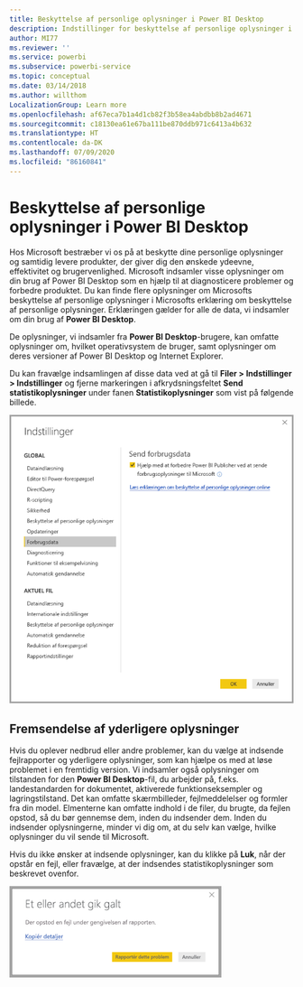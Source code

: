 ```yaml
---
title: Beskyttelse af personlige oplysninger i Power BI Desktop
description: Indstillinger for beskyttelse af personlige oplysninger i Power BI Desktop
author: MI77
ms.reviewer: ''
ms.service: powerbi
ms.subservice: powerbi-service
ms.topic: conceptual
ms.date: 03/14/2018
ms.author: willthom
LocalizationGroup: Learn more
ms.openlocfilehash: af67eca7b1a4d1cb82f3b58ea4abdbb8b2ad4671
ms.sourcegitcommit: c18130ea61e67ba111be870ddb971c6413a4b632
ms.translationtype: HT
ms.contentlocale: da-DK
ms.lasthandoff: 07/09/2020
ms.locfileid: "86160841"
---
```

# <a name="power-bi-desktop-privacy"></a>Beskyttelse af personlige oplysninger i Power BI Desktop

Hos Microsoft bestræber vi os på at beskytte dine personlige oplysninger og samtidig levere produkter, der giver dig den ønskede ydeevne, effektivitet og brugervenlighed. Microsoft indsamler visse oplysninger om din brug af Power BI Desktop som en hjælp til at diagnosticere problemer og forbedre produktet. Du kan finde flere oplysninger om Microsofts beskyttelse af personlige oplysninger i Microsofts erklæring om beskyttelse af personlige oplysninger. Erklæringen gælder for alle de data, vi indsamler om din brug af **Power BI Desktop**.
 
De oplysninger, vi indsamler fra **Power BI Desktop**-brugere, kan omfatte oplysninger om, hvilket operativsystem de bruger, samt oplysninger om deres versioner af Power BI Desktop og Internet Explorer. 
 
Du kan fravælge indsamlingen af disse data ved at gå til **Filer > Indstillinger > Indstillinger** og fjerne markeringen i afkrydsningsfeltet **Send statistikoplysninger** under fanen **Statistikoplysninger** som vist på følgende billede.

![Skærmbillede af indstillingerne for Send statistikoplysninger.](media/desktop-privacy/privacy_01.png)

## <a name="sending-additional-information"></a>Fremsendelse af yderligere oplysninger

Hvis du oplever nedbrud eller andre problemer, kan du vælge at indsende fejlrapporter og yderligere oplysninger, som kan hjælpe os med at løse problemet i en fremtidig version. Vi indsamler også oplysninger om tilstanden for den **Power BI Desktop**-fil, du arbejder på, f.eks. landestandarden for dokumentet, aktiverede funktionseksempler og lagringstilstand. Det kan omfatte skærmbilleder, fejlmeddelelser og formler fra din model. Elmenterne kan omfatte indhold i de filer, du brugte, da fejlen opstod, så du bør gennemse dem, inden du indsender dem. Inden du indsender oplysningerne, minder vi dig om, at du selv kan vælge, hvilke oplysninger du vil sende til Microsoft.  
 
Hvis du ikke ønsker at indsende oplysninger, kan du klikke på **Luk**, når der opstår en fejl, eller fravælge, at der indsendes statistikoplysninger som beskrevet ovenfor.

![Skærmbillede af dialogboksen ved nedbrud, hvor du kan rapportere problemet eller lukke.](media/desktop-privacy/privacy_02.png)
